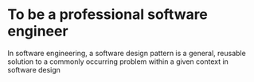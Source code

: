 # To be a professional software engineer
In software engineering, a software design pattern is a general, reusable solution to a commonly occurring problem within a given context in software design
